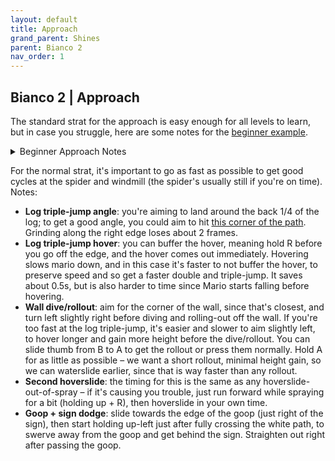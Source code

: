```yaml
---
layout: default
title: Approach
grand_parent: Shines
parent: Bianco 2
nav_order: 1
---
```


## Bianco 2 | Approach
The standard strat for the approach is easy enough for all levels to learn, but in case you struggle, here are some notes for the [beginner example](https://youtu.be/8QYM2AlBIqg).

<details markdown="block"><summary>Beginner Approach Notes</summary>
* Practise the **initial hoverslide** method shown in the video. It may take a solid week to get down but it becomes natural and gets you into fast movement habits early.
* Practise the timing of the **buffered spin** (9:00 on IGT in the video) – another fundamental.
* Pressing A for longer makes **Mario rollout further** – holding for 5 frames gives max distance.
</details>

For the normal strat, it's important to go as fast as possible to get good cycles at the spider and windmill (the spider's usually still if you're on time). Notes:
* **Log triple-jump angle**: you're aiming to land around the back 1/4 of the log; to get a good angle, you could aim to hit [this corner of the path](https://cdn.discordapp.com/attachments/529145099003887618/817474117094998046/unknown.png). Grinding along the right edge loses about 2 frames.
* **Log triple-jump hover**: you can buffer the hover, meaning hold R before you go off the edge, and the hover comes out immediately. Hovering slows mario down, and in this case it's faster to not buffer the hover, to preserve speed and so get a faster double and triple-jump. It saves about 0.5s, but is also harder to time since Mario starts falling before hovering.
* **Wall dive/rollout**: aim for the corner of the wall, since that's closest, and turn left slightly right before diving and rolling-out off the wall. If you're too fast at the log triple-jump, it's easier and slower to aim slightly left, to hover longer and gain more height before the dive/rollout. You can slide thumb from B to A to get the rollout or press them normally. Hold A for as little as possible – we want a short rollout, minimal height gain, so we can waterslide earlier, since that is way faster than any rollout.
* **Second hoverslide**: the timing for this is the same as any hoverslide-out-of-spray – if it's causing you trouble, just run forward while spraying for a bit (holding up + R), then hoverslide in your own time.
* **Goop + sign dodge**: slide towards the edge of the goop (just right of the sign), then start holding up-left just after fully crossing the white path, to swerve away from the goop and get behind the sign. Straighten out right after passing the goop.
